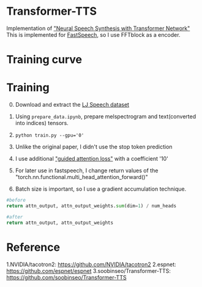 # Transformer-TTS
Implementation of ["Neural Speech Synthesis with Transformer Network"](https://arxiv.org/abs/1809.08895)  
This is implemented for [FastSpeech](https://github.com/Deepest-Project/FastSpeech), so I use FFTblock as a encoder.
  
# Training curve  


# Training  
0. Download and extract the [LJ Speech dataset](https://keithito.com/LJ-Speech-Dataset/)  
1. Using `prepare_data.ipynb`, prepare melspectrogram and text(converted into indices) tensors.
2. `python train.py --gpu='0'`




1. Unlike the original paper, I didn't use the stop token prediction
2. I use additional ["guided attention loss"](https://arxiv.org/pdf/1710.08969.pdf) with a coefficient '10'
3. For later use in fastspeech, I change return values of the "torch.nn.functional.multi_head_attention_forward()"
4. Batch size is important, so I use a gradient accumulation technique.  

```python
#before
return attn_output, attn_output_weights.sum(dim=1) / num_heads  

#after  
return attn_output, attn_output_weights
```
            
# Reference
1.NVIDIA/tacotron2: https://github.com/NVIDIA/tacotron2
2.espnet: https://github.com/espnet/espnet
3.soobinseo/Transformer-TTS: https://github.com/soobinseo/Transformer-TTS
